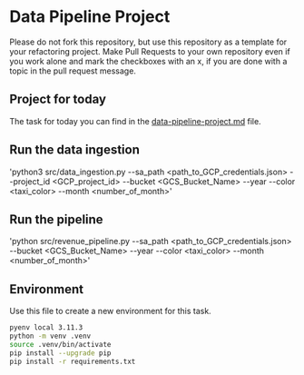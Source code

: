 # Data Pipeline Project

Please do not fork this repository, but use this repository as a template for your refactoring project. Make Pull Requests to your own repository even if you work alone and mark the checkboxes with an x, if you are done with a topic in the pull request message.

## Project for today
The task for today you can find in the [data-pipeline-project.md](data-pipeline-project.md) file.

## Run the data ingestion

'python3 src/data_ingestion.py --sa_path <path_to_GCP_credentials.json> --project_id <GCP_project_id> --bucket <GCS_Bucket_Name> --year <year> --color <taxi_color> --month <number_of_month>'

## Run the pipeline
'python src/revenue_pipeline.py --sa_path <path_to_GCP_credentials.json> --bucket <GCS_Bucket_Name> --year <year> --color <taxi_color> --month <number_of_month>'
## Environment

Use this file to create a new environment for this task.

```bash
pyenv local 3.11.3
python -m venv .venv
source .venv/bin/activate
pip install --upgrade pip
pip install -r requirements.txt
```
